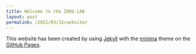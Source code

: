 ```yaml
---
title: Welcome to the ZHOU LAB
layout: post
permalink: /2021/03/15/website/
---
```


This website has been created by using [Jekyll](https://jekyllrb.com/) with the [minima](https://github.com/jekyll/minima) theme on the [GitHub Pages](https://pages.github.com/).
